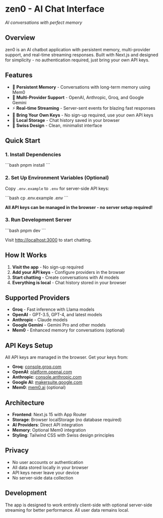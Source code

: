 # zen0 - AI Chat Interface

*AI conversations with perfect memory*

## Overview

zen0 is an AI chatbot application with persistent memory, multi-provider support, and real-time streaming responses. Built with Next.js and designed for simplicity - no authentication required, just bring your own API keys.

## Features

- 🧠 **Persistent Memory** - Conversations with long-term memory using Mem0
- 🔄 **Multi-Provider Support** - OpenAI, Anthropic, Groq, and Google Gemini
- ⚡ **Real-time Streaming** - Server-sent events for blazing fast responses
- 🔑 **Bring Your Own Keys** - No sign-up required, use your own API keys
- 💾 **Local Storage** - Chat history saved in your browser
- 🎨 **Swiss Design** - Clean, minimalist interface

## Quick Start

### 1. Install Dependencies
\`\`\`bash
pnpm install
\`\`\`

### 2. Set Up Environment Variables (Optional)
Copy `.env.example` to `.env` for server-side API keys:

\`\`\`bash
cp .env.example .env
\`\`\`

**All API keys can be managed in the browser - no server setup required!**

### 3. Run Development Server
\`\`\`bash
pnpm dev
\`\`\`

Visit [http://localhost:3000](http://localhost:3000) to start chatting.

## How It Works

1. **Visit the app** - No sign-up required
2. **Add your API keys** - Configure providers in the browser
3. **Start chatting** - Create conversations with AI models
4. **Everything is local** - Chat history stored in your browser

## Supported Providers

- **Groq** - Fast inference with Llama models
- **OpenAI** - GPT-3.5, GPT-4, and latest models
- **Anthropic** - Claude models
- **Google Gemini** - Gemini Pro and other models
- **Mem0** - Enhanced memory for conversations (optional)

## API Keys Setup

All API keys are managed in the browser. Get your keys from:

- **Groq**: [console.groq.com](https://console.groq.com)
- **OpenAI**: [platform.openai.com](https://platform.openai.com)
- **Anthropic**: [console.anthropic.com](https://console.anthropic.com)
- **Google AI**: [makersuite.google.com](https://makersuite.google.com)
- **Mem0**: [mem0.ai](https://mem0.ai) (optional)

## Architecture

- **Frontend**: Next.js 15 with App Router
- **Storage**: Browser localStorage (no database required)
- **AI Providers**: Direct API integration
- **Memory**: Optional Mem0 integration
- **Styling**: Tailwind CSS with Swiss design principles

## Privacy

- No user accounts or authentication
- All data stored locally in your browser
- API keys never leave your device
- No server-side data collection

## Development

The app is designed to work entirely client-side with optional server-side streaming for better performance. All user data remains local.
